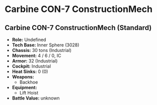 # Carbine CON-7 ConstructionMech
## Carbine CON-7 ConstructionMech (Standard)
- **Role:** Undefined
- **Tech Base:** Inner Sphere (3028)
- **Chassis:** 30 tons (Industrial)
- **Movement:** 4 / 6 / 0, IC
- **Armor:** 32 (Industrial)
- **Cockpit:** Industrial
- **Heat Sinks:** 0 (0)
- **Weapons:**
  - Backhoe
- **Equipment:**
  - Lift Hoist
- **Battle Value:** unknown

